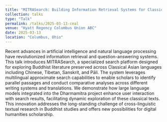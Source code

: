 ```yaml
---
title: "MITRASearch: Building Information Retrieval Systems for Classical Asian Languages in the Age of AI"
collection: talks
type: "Talk"
permalink: /talks/2025-03-13-ceal
venue: "Hyatt Regency Columbus Union ABC"
date: 2025-03-13
location: "Columbus, Ohio"
---
```

Recent advances in artificial intelligence and natural language processing have revolutionized information retrieval and question-answering systems. This talk introduces MITRASearch, a specialized search platform designed for exploring Buddhist literature preserved across Classical Asian languages including Chinese, Tibetan, Sanskrit, and Pāli. The system leverages multilingual approximate search capabilities to enable scholars to identify parallel passages and conduct comparative analyses across different writing systems and translations. We demonstrate how large language models integrated into the Dharmamitra project enhance user interaction with search results, facilitating dynamic exploration of these classical texts. This innovation addresses the long-standing challenge of cross-linguistic textual research in Buddhist studies and offers new possibilities for digital humanities scholarship.